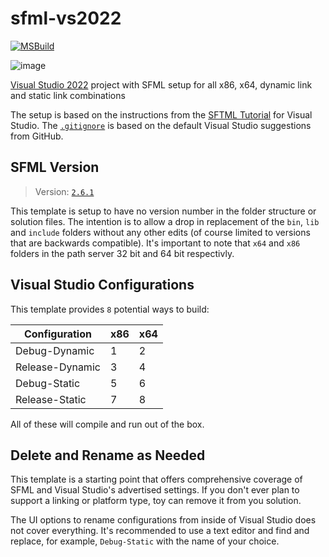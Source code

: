 # sfml-vs2022

[![MSBuild](https://github.com/nathanrosspowell/sfml-vs2022/actions/workflows/msbuild.yml/badge.svg)](https://github.com/nathanrosspowell/sfml-vs2022/actions/workflows/msbuild.yml)

![image](https://github.com/nathanrosspowell/sfml-vs2022/assets/123867/66b1d4c2-ebcb-493b-837a-00ca79b55377)


[Visual Studio 2022][vs] project with SFML setup for all x86, x64, dynamic link and static link combinations

The setup is based on the instructions from the [SFTML Tutorial][tut] for Visual Studio.
The [`.gitignore`][gitignore] is based on the default Visual Studio suggestions from GitHub.

## SFML Version

> Version: [`2.6.1`][sfmlversion]

This template is setup to have no version number in the folder structure or solution files.
The intention is to allow a drop in replacement of the `bin`, `lib` and `include` folders without any other edits (of course limited to versions that are backwards compatible).
It's important to note that `x64` and `x86` folders in the path server 32 bit and 64 bit respectivly.

## Visual Studio Configurations

This template provides `8` potential ways to build:

| Configuration   | x86 | x64 | 
|-----------------|-----|-----|
| Debug-Dynamic   | 1   | 2   | 
| Release-Dynamic | 3   | 4   | 
| Debug-Static    | 5   | 6   | 
| Release-Static  | 7   | 8   | 

All of these will compile and run out of the box.

## Delete and Rename as Needed

This template is a starting point that offers comprehensive coverage of SFML and Visual Studio's advertised settings.
If you don't ever plan to support a linking or platform type, toy can remove it from you solution.

The UI options to rename configurations from inside of Visual Studio does not cover everything.
It's recommended to use a text editor and find and replace, for example, `Debug-Static` with the name of your choice.

[vs]: https://visualstudio.microsoft.com/downloads/ "Download Visual Studio"
[tut]: https://www.sfml-dev.org/tutorials/2.6/start-vc.php  "SFML with Visual Studio"
[gitignore]: https://github.com/github/gitignore/blob/main/VisualStudio.gitignore ".gitnignore for Visual Studio"
[sfmlversion]: https://github.com/SFML/SFML/releases/tag/2.6.1 "SFML 2.6.1"
